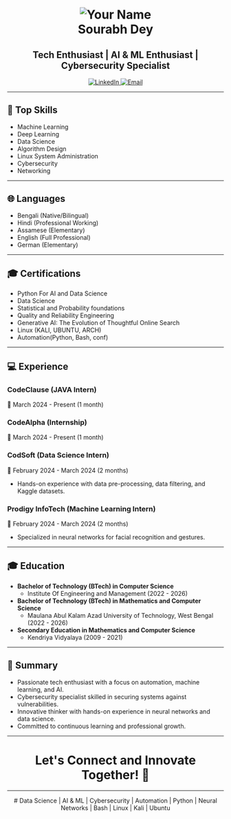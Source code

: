 <!-- Header Section -->
<h1 align="center">
  <img src="https://github.com/CodeRreaper69/Resources/blob/main/IMG_20240319_122135_999.jpg" alt="Your Name">
  <br>
  Sourabh Dey
</h1>
<h2 align="center">Tech Enthusiast | AI & ML Enthusiast | Cybersecurity Specialist</h2>

<p align="center">
  <a href="https://www.linkedin.com/in/sourabh-dey">
    <img src="https://img.shields.io/badge/LinkedIn-Connect-blue" alt="LinkedIn">
  </a>
  <a href="mailto:deysourabh8981@gmail.com">
    <img src="https://img.shields.io/badge/Email-Me-blue" alt="Email">
  </a>
</p>

---

<!-- Top Skills Section -->
## 💼 Top Skills
- Machine Learning
- Deep Learning
- Data Science
- Algorithm Design
- Linux System Administration
- Cybersecurity
- Networking

---

<!-- Languages Section -->
## 🌐 Languages
- Bengali (Native/Bilingual)
- Hindi (Professional Working)
- Assamese (Elementary)
- English (Full Professional)
- German (Elementary)

---

<!-- Certifications Section -->
## 🎓 Certifications
- Python For AI and Data Science
- Data Science
- Statistical and Probability foundations
- Quality and Reliability Engineering
- Generative AI: The Evolution of Thoughtful Online Search
- Linux (KALI, UBUNTU, ARCH)
- Automation(Python, Bash, conf)

---

<!-- Experience Section -->
## 💻 Experience

### CodeClause (JAVA Intern)
📅 March 2024 - Present (1 month)

### CodeAlpha (Internship)
📅 March 2024 - Present (1 month)

### CodSoft (Data Science Intern)
📅 February 2024 - March 2024 (2 months)
- Hands-on experience with data pre-processing, data filtering, and Kaggle datasets.

### Prodigy InfoTech (Machine Learning Intern)
📅 February 2024 - March 2024 (2 months)
- Specialized in neural networks for facial recognition and gestures.

---

<!-- Education Section -->
## 🎓 Education
- **Bachelor of Technology (BTech) in Computer Science**
  - Institute Of Engineering and Management (2022 - 2026)
- **Bachelor of Technology (BTech) in Mathematics and Computer Science**
  - Maulana Abul Kalam Azad University of Technology, West Bengal (2022 - 2026)
- **Secondary Education in Mathematics and Computer Science**
  - Kendriya Vidyalaya (2009 - 2021)

---

<!-- Summary Section -->
## 🌟 Summary
- Passionate tech enthusiast with a focus on automation, machine learning, and AI.
- Cybersecurity specialist skilled in securing systems against vulnerabilities.
- Innovative thinker with hands-on experience in neural networks and data science.
- Committed to continuous learning and professional growth.

---

<!-- Let's Connect Section -->
<h1 align="center">Let's Connect and Innovate Together! 🚀</h1>

---

<!-- Tags Section -->
<p align="center"># Data Science | AI & ML | Cybersecurity | Automation | Python | Neural Networks | Bash | Linux | Kali | Ubuntu</p>
